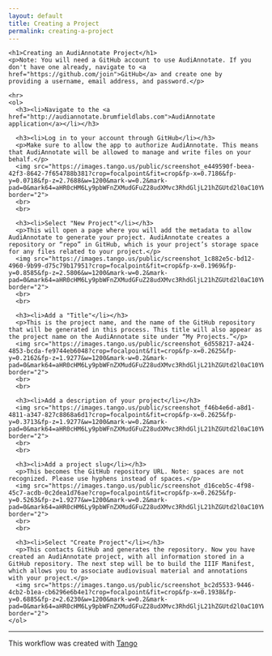 ```yaml
---
layout: default
title: Creating a Project
permalink: creating-a-project
---
```

<!-- Add an essay or interpretive material below this line,
using HTML or markdown.  Do not modify this file above this line -->

<html>
  <body>
    
    <h1>Creating an AudiAnnotate Project</h1>
    <p>Note: You will need a GitHub account to use AudiAnnotate. If you don't have one already, navigate to <a href="https://github.com/join">GitHub</a> and create one by providing a username, email address, and password.</p>

    <hr>
    <ol>
      <h3><li>Navigate to the <a href="http://audiannotate.brumfieldlabs.com">AudiAnnotate application</a></li></h3>
      
      <h3><li>Log in to your account through GitHub</li></h3>
      <p>Make sure to allow the app to authorize AudiAnnotate. This means that AudiAnnotate will be allowed to manage and write files on your behalf.</p>
      <img src="https://images.tango.us/public/screenshot_e449590f-beea-42f3-8642-7f654788b381?crop=focalpoint&fit=crop&fp-x=0.7186&fp-y=0.0718&fp-z=2.7688&w=1200&mark-w=0.2&mark-pad=0&mark64=aHR0cHM6Ly9pbWFnZXMudGFuZ28udXMvc3RhdGljL21hZGUtd2l0aC10YW5nby13YXRlcm1hcmsucG5n&ar=2880%3A1406" border="2">
      <br>
      <br>
      
      <h3><li>Select "New Project"</li></h3>
      <p>This will open a page where you will add the metadata to allow AudiAnnotate to generate your project. AudiAnnotate creates a repository or “repo” in GitHub, which is your project’s storage space for any files related to your project.</p>
      <img src="https://images.tango.us/public/screenshot_1c882e5c-bd12-4960-9b99-d75c79b17951?crop=focalpoint&fit=crop&fp-x=0.1969&fp-y=0.8585&fp-z=2.5806&w=1200&mark-w=0.2&mark-pad=0&mark64=aHR0cHM6Ly9pbWFnZXMudGFuZ28udXMvc3RhdGljL21hZGUtd2l0aC10YW5nby13YXRlcm1hcmsucG5n&ar=2880%3A1406" border="2">
      <br>
      <br>
      
      <h3><li>Add a "Title"</li></h3>
      <p>This is the project name, and the name of the GitHub repository that will be generated in this process. This title will also appear as the project name on the AudiAnnotate site under “My Projects.”</p>
      <img src="https://images.tango.us/public/screenshot_6d558217-a424-4853-bcda-fe9744eb6048?crop=focalpoint&fit=crop&fp-x=0.2625&fp-y=0.2162&fp-z=1.9277&w=1200&mark-w=0.2&mark-pad=0&mark64=aHR0cHM6Ly9pbWFnZXMudGFuZ28udXMvc3RhdGljL21hZGUtd2l0aC10YW5nby13YXRlcm1hcmsucG5n&ar=2880%3A1406" border="2">
      <br>
      <br>
      
      <h3><li>Add a description of your project</li></h3>
      <img src="https://images.tango.us/public/screenshot_f46b4e6d-a8d1-4811-a347-827c8868a6d1?crop=focalpoint&fit=crop&fp-x=0.2625&fp-y=0.3713&fp-z=1.9277&w=1200&mark-w=0.2&mark-pad=0&mark64=aHR0cHM6Ly9pbWFnZXMudGFuZ28udXMvc3RhdGljL21hZGUtd2l0aC10YW5nby13YXRlcm1hcmsucG5n&ar=2880%3A1406" border="2">
      <br>
      <br>
      
      <h3><li>Add a project slug</li></h3>
      <p>This becomes the GitHub repository URL. Note: spaces are not recognized. Please use hyphens instead of spaces.</p>
      <img src="https://images.tango.us/public/screenshot_d16ceb5c-4f98-45c7-acdb-0c2dea1d76ae?crop=focalpoint&fit=crop&fp-x=0.2625&fp-y=0.5263&fp-z=1.9277&w=1200&mark-w=0.2&mark-pad=0&mark64=aHR0cHM6Ly9pbWFnZXMudGFuZ28udXMvc3RhdGljL21hZGUtd2l0aC10YW5nby13YXRlcm1hcmsucG5n&ar=2880%3A1406" border="2">
      <br>
      <br>
      
      <h3><li>Select "Create Project"</li></h3>
      <p>This contacts GitHub and generates the repository. Now you have created an AudiAnnotate project, with all information stored in a GitHub repository. The next step will be to build the IIIF Manifest, which allows you to associate audiovisual material and annotations with your project.</p>
      <img src="https://images.tango.us/public/screenshot_bc2d5533-9446-4cb2-b1ea-cb6296e6b4e1?crop=focalpoint&fit=crop&fp-x=0.1938&fp-y=0.6885&fp-z=2.6230&w=1200&mark-w=0.2&mark-pad=0&mark64=aHR0cHM6Ly9pbWFnZXMudGFuZ28udXMvc3RhdGljL21hZGUtd2l0aC10YW5nby13YXRlcm1hcmsucG5n&ar=2880%3A1406" border="2">
    </ol>
<hr>
    <p>This workflow was created with <a href="https://app.tango.us/app/workflow/8cfc8453-0505-4172-809d-c1f11c187e29?utm_source=markdown&utm_medium=markdown&utm_campaign=workflow%20export%20links">Tango</a></p>
    
  </body>
  </html>
